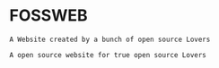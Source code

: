 # FOSSWEB

```A Website created by a bunch of open source Lovers```

```A open source website for true open source Lovers```

